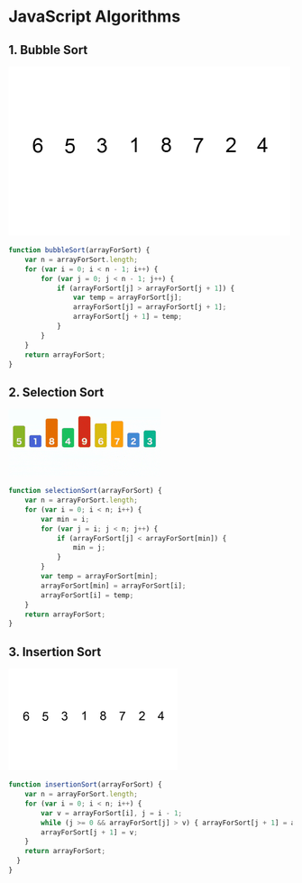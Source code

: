 # JavaScript Algorithms
## 1. Bubble Sort

![Bubble Sort](img/bubble_sort.gif) 

```javascript
function bubbleSort(arrayForSort) {
    var n = arrayForSort.length;
    for (var i = 0; i < n - 1; i++) {
        for (var j = 0; j < n - 1; j++) {
            if (arrayForSort[j] > arrayForSort[j + 1]) {
                var temp = arrayForSort[j];
                arrayForSort[j] = arrayForSort[j + 1];
                arrayForSort[j + 1] = temp;
            }
        }
    }
    return arrayForSort;
}
```

## 2. Selection Sort

![Selection Sort](img/selection_sort.gif)

```javascript
function selectionSort(arrayForSort) {
    var n = arrayForSort.length;
    for (var i = 0; i < n; i++) {
        var min = i;
        for (var j = i; j < n; j++) {
            if (arrayForSort[j] < arrayForSort[min]) {
                min = j;
            }
        }
        var temp = arrayForSort[min];
        arrayForSort[min] = arrayForSort[i];
        arrayForSort[i] = temp;
    }
    return arrayForSort;
}
```

## 3. Insertion Sort

![Insertion Sort](img/insertion_sort.gif)

```javascript
function insertionSort(arrayForSort) {
    var n = arrayForSort.length;
    for (var i = 0; i < n; i++) {
        var v = arrayForSort[i], j = i - 1;
        while (j >= 0 && arrayForSort[j] > v) { arrayForSort[j + 1] = arrayForSort[j]; j--; }
        arrayForSort[j + 1] = v;
    }
    return arrayForSort;
  }
}
```